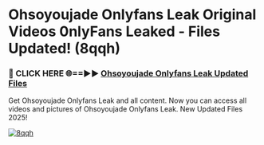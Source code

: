 # Ohsoyoujade Onlyfans Leak Original Videos 0nlyFans Leaked - Files Updated! (8qqh)

<h3>🔴 CLICK HERE 🌐==►► <a href="https://tinyurl.com/3hn5wdd3" rel="nofollow">Ohsoyoujade Onlyfans Leak Updated Files</a></h3>

Get Ohsoyoujade Onlyfans Leak and all content. Now you can access all videos and pictures of Ohsoyoujade Onlyfans Leak. New Updated Files 2025!

[![8qqh](https://i.imgur.com/4HnBqBT.gif)](https://tinyurl.com/3hn5wdd3)

